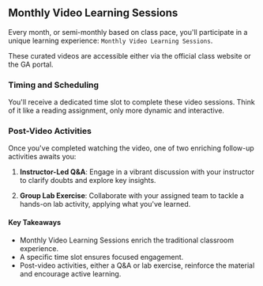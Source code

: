 ## Monthly Video Learning Sessions

Every month, or semi-monthly based on class pace, you'll participate in a unique learning experience: `Monthly Video Learning Sessions`.

These curated videos are accessible either via the official class website or the GA portal. 

### Timing and Scheduling

You'll receive a dedicated time slot to complete these video sessions. Think of it like a reading assignment, only more dynamic and interactive.

### Post-Video Activities

Once you've completed watching the video, one of two enriching follow-up activities awaits you:

1. **Instructor-Led Q&A**: Engage in a vibrant discussion with your instructor to clarify doubts and explore key insights.
  
2. **Group Lab Exercise**: Collaborate with your assigned team to tackle a hands-on lab activity, applying what you've learned.

#### Key Takeaways

- Monthly Video Learning Sessions enrich the traditional classroom experience.
- A specific time slot ensures focused engagement.
- Post-video activities, either a Q&A or lab exercise, reinforce the material and encourage active learning.